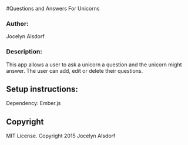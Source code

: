 #Questions and Answers For Unicorns
<h3>Author:</h3>
Jocelyn Alsdorf

<h3>Description:</h3>
This app allows a user to ask a unicorn a question and the unicorn might answer. The user can add, edit or delete their questions.

<h2>Setup instructions:</h2>
Dependency:
Ember.js

<h2>Copyright</h2>
 MIT License. Copyright 2015  Jocelyn Alsdorf
